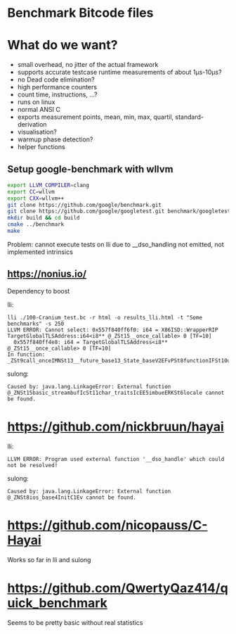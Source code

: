 # Benchmark Bitcode files
# What do we want?

* small overhead, no jitter of the actual framework
* supports accurate testcase runtime measurements of about 1µs-10µs?
* no Dead code elimination?
* high performance counters
* count time, instructions, ...?
* runs on linux
* normal ANSI C
* exports measurement points, mean, min, max, quartil, standard-derivation
* visualisation?
* warmup phase detection?
* helper functions



## Setup google-benchmark with wllvm

```bash
export LLVM_COMPILER=clang
export CC=wllvm
export CXX=wllvm++
git clone https://github.com/google/benchmark.git
git clone https://github.com/google/googletest.git benchmark/googletest
mkdir build && cd build
cmake ../benchmark
make
```

Problem: cannot execute tests on lli due to __dso_handling not emitted, not implemented intrinsics

## https://nonius.io/

Dependency to boost

lli:
```
lli ./100-Cranium_test.bc -r html -o results_lli.html -t "Some benchmarks" -s 250
LLVM ERROR: Cannot select: 0x557f840ff6f0: i64 = X86ISD::WrapperRIP TargetGlobalTLSAddress:i64<i8** @_ZSt15__once_callable> 0 [TF=10]
  0x557f840ff4e8: i64 = TargetGlobalTLSAddress<i8** @_ZSt15__once_callable> 0 [TF=10]
In function: _ZSt9call_onceIMNSt13__future_base13_State_baseV2EFvPSt8functionIFSt10unique_ptrINS0_12_Result_baseENS4_8_DeleterEEvEEPbEJPS1_S9_SA_EEvRSt9once_flagOT_DpOT0_
```

sulong:
```
Caused by: java.lang.LinkageError: External function @_ZNSt15basic_streambufIcSt11char_traitsIcEE5imbueERKSt6locale cannot be found.
```

# https://github.com/nickbruun/hayai

lli:
```
LLVM ERROR: Program used external function '__dso_handle' which could not be resolved!
```

sulong:
```
Caused by: java.lang.LinkageError: External function @_ZNSt8ios_base4InitC1Ev cannot be found.
```

# https://github.com/nicopauss/C-Hayai

Works so far in lli and sulong

# https://github.com/QwertyQaz414/quick_benchmark

Seems to be pretty basic without real statistics
